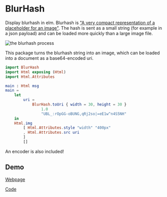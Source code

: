 # BlurHash

Display blurhash in elm. Blurhash is ["A very compact representation of a placeholder for an image"](https://blurha.sh/).
The hash is sent as a small string (for example in a json payload) and can be loaded more quickly than a large image file.

![the blurhash process](https://github.com/woltapp/blurhash/raw/master/Media/HowItWorks1.jpg)


This package turns the blurhash string into an image, which can be loaded into a document as a base64-encoded uri.

```elm
import BlurHash
import Html exposing (Html)
import Html.Attributes

main : Html msg
main =
    let
        uri =
            BlurHash.toUri { width = 30, height = 30 }
                1.0
                "UBL_:rOpGG-oBUNG,qRj2so|=eE1w^n4S5NH"
    in
    Html.img
        [ Html.Attributes.style "width" "400px"
        , Html.Attributes.src uri
        ]
        []
```

An encoder is also included!

## Demo

[Webpage](https://whiletruu.github.io/elm-blurhash/)

[Code](https://github.com/WhileTruu/elm-blurhash/tree/publish-package/example)